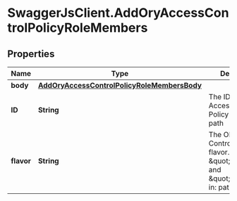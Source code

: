 # SwaggerJsClient.AddOryAccessControlPolicyRoleMembers

## Properties
Name | Type | Description | Notes
------------ | ------------- | ------------- | -------------
**body** | [**AddOryAccessControlPolicyRoleMembersBody**](AddOryAccessControlPolicyRoleMembersBody.md) |  | [optional] 
**ID** | **String** | The ID of the ORY Access Control Policy Role.  in: path | 
**flavor** | **String** | The ORY Access Control Policy flavor. Can be \&quot;regex\&quot; and \&quot;exact\&quot;.  in: path | 


